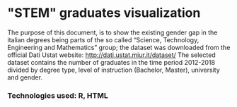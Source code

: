 # "STEM" graduates visualization

The purpose of this document, is to show the existing gender gap in the italian degrees being parts of the so called “Science, Technology, Engineering and Mathematics” group; the dataset was downloaded from the official Dati Ustat website: http://dati.ustat.miur.it/dataset/
The selected dataset contains the number of graduates in the time period 2012-2018 divided by degree type, level of instruction (Bachelor, Master), university and gender.

### Technologies used: R, HTML
